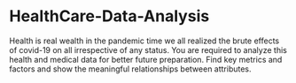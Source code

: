 # HealthCare-Data-Analysis
Health is real wealth in the pandemic time we all realized the brute effects of covid-19 on all irrespective of any status. You are required to analyze this health and medical data for better future preparation. Find key metrics and factors and show the meaningful relationships between attributes.

